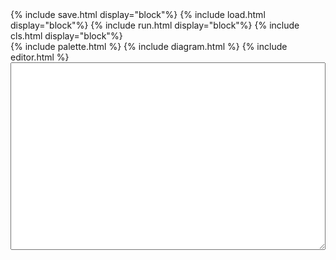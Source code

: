 ﻿---
layout: flowchart
---


<div id="sample">
  <div style="width: 100%; display: flex; justify-content: center; align-items: center;">
    {% include save.html display="block"%}
    {% include load.html display="block"%}
    {% include run.html display="block"%}
    {% include cls.html display="block"%}
  </div>
  <div style="width: 100%; display: flex; justify-content: space-between">
    {% include palette.html %}
    {% include diagram.html %}
    {% include editor.html %}
  </div>
  <textarea id="mySavedModel" style="width:100%;height:300px;display:block;">
  </textarea>
</div>
